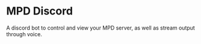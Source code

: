 # MPD Discord
A discord bot to control and view your MPD server, as well as stream output through voice.